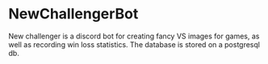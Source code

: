 # NewChallengerBot
New challenger is a discord bot for creating fancy VS images for games, as well as recording win loss statistics. The database is stored on a postgresql db.
